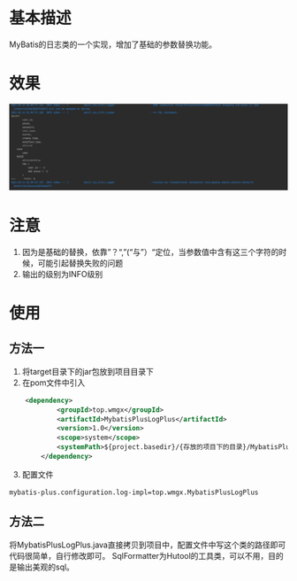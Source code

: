 # 基本描述
MyBatis的日志类的一个实现，增加了基础的参数替换功能。
# 效果
![效果展示](images/show.jpg)
# 注意
1. 因为是基础的替换，依靠”？“,”(“与”）“定位，当参数值中含有这三个字符的时候，可能引起替换失败的问题
2. 输出的级别为INFO级别

# 使用
## 方法一
1. 将target目录下的jar包放到项目目录下
2. 在pom文件中引入
~~~xml
    <dependency>
            <groupId>top.wmgx</groupId>
            <artifactId>MybatisPlusLogPlus</artifactId>
            <version>1.0</version>
            <scope>system</scope>
            <systemPath>${project.basedir}/{存放的项目下的目录}/MybatisPlusLogPlus-1.0.jar</systemPath>
        </dependency>
~~~
3. 配置文件
~~~properties
mybatis-plus.configuration.log-impl=top.wmgx.MybatisPlusLogPlus
~~~
## 方法二
将MybatisPlusLogPlus.java直接拷贝到项目中，配置文件中写这个类的路径即可
代码很简单，自行修改即可。
SqlFormatter为Hutool的工具类，可以不用，目的是输出美观的sql。